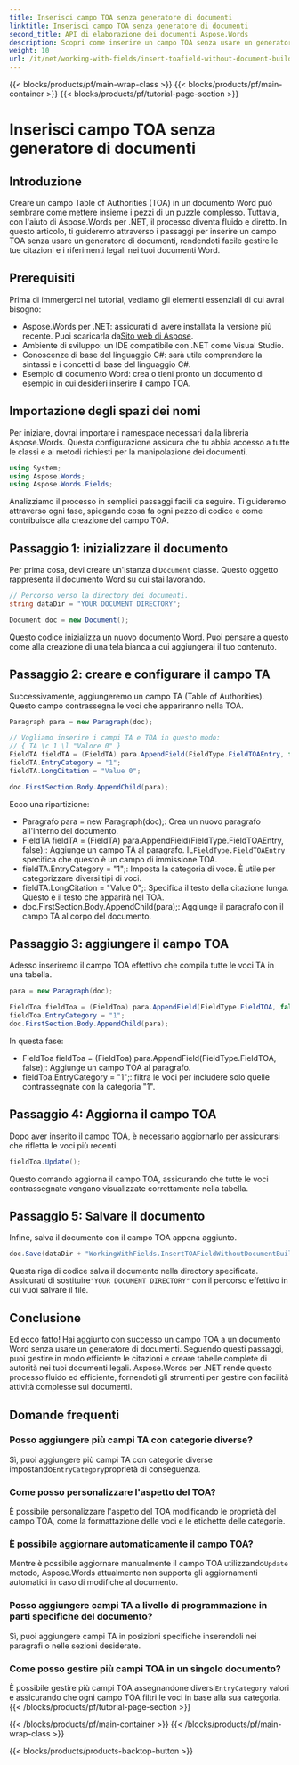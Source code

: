 ```yaml
---
title: Inserisci campo TOA senza generatore di documenti
linktitle: Inserisci campo TOA senza generatore di documenti
second_title: API di elaborazione dei documenti Aspose.Words
description: Scopri come inserire un campo TOA senza usare un generatore di documenti in Aspose.Words per .NET. Segui la nostra guida passo passo per gestire in modo efficiente le citazioni legali.
weight: 10
url: /it/net/working-with-fields/insert-toafield-without-document-builder/
---
```


{{< blocks/products/pf/main-wrap-class >}}
{{< blocks/products/pf/main-container >}}
{{< blocks/products/pf/tutorial-page-section >}}

# Inserisci campo TOA senza generatore di documenti

## Introduzione

Creare un campo Table of Authorities (TOA) in un documento Word può sembrare come mettere insieme i pezzi di un puzzle complesso. Tuttavia, con l'aiuto di Aspose.Words per .NET, il processo diventa fluido e diretto. In questo articolo, ti guideremo attraverso i passaggi per inserire un campo TOA senza usare un generatore di documenti, rendendoti facile gestire le tue citazioni e i riferimenti legali nei tuoi documenti Word.

## Prerequisiti

Prima di immergerci nel tutorial, vediamo gli elementi essenziali di cui avrai bisogno:

-  Aspose.Words per .NET: assicurati di avere installata la versione più recente. Puoi scaricarla da[Sito web di Aspose](https://releases.aspose.com/words/net/).
- Ambiente di sviluppo: un IDE compatibile con .NET come Visual Studio.
- Conoscenze di base del linguaggio C#: sarà utile comprendere la sintassi e i concetti di base del linguaggio C#.
- Esempio di documento Word: crea o tieni pronto un documento di esempio in cui desideri inserire il campo TOA.

## Importazione degli spazi dei nomi

Per iniziare, dovrai importare i namespace necessari dalla libreria Aspose.Words. Questa configurazione assicura che tu abbia accesso a tutte le classi e ai metodi richiesti per la manipolazione dei documenti.

```csharp
using System;
using Aspose.Words;
using Aspose.Words.Fields;
```

Analizziamo il processo in semplici passaggi facili da seguire. Ti guideremo attraverso ogni fase, spiegando cosa fa ogni pezzo di codice e come contribuisce alla creazione del campo TOA.

## Passaggio 1: inizializzare il documento

 Per prima cosa, devi creare un'istanza di`Document` classe. Questo oggetto rappresenta il documento Word su cui stai lavorando.

```csharp
// Percorso verso la directory dei documenti.
string dataDir = "YOUR DOCUMENT DIRECTORY";

Document doc = new Document();
```

Questo codice inizializza un nuovo documento Word. Puoi pensare a questo come alla creazione di una tela bianca a cui aggiungerai il tuo contenuto.

## Passaggio 2: creare e configurare il campo TA

Successivamente, aggiungeremo un campo TA (Table of Authorities). Questo campo contrassegna le voci che appariranno nella TOA.

```csharp
Paragraph para = new Paragraph(doc);

// Vogliamo inserire i campi TA e TOA in questo modo:
// { TA \c 1 \l "Valore 0" }
FieldTA fieldTA = (FieldTA) para.AppendField(FieldType.FieldTOAEntry, false);
fieldTA.EntryCategory = "1";
fieldTA.LongCitation = "Value 0";

doc.FirstSection.Body.AppendChild(para);
```

Ecco una ripartizione:
- Paragrafo para = new Paragraph(doc);: Crea un nuovo paragrafo all'interno del documento.
-  FieldTA fieldTA = (FieldTA) para.AppendField(FieldType.FieldTOAEntry, false);: Aggiunge un campo TA al paragrafo. IL`FieldType.FieldTOAEntry` specifica che questo è un campo di immissione TOA.
- fieldTA.EntryCategory = "1";: Imposta la categoria di voce. È utile per categorizzare diversi tipi di voci.
- fieldTA.LongCitation = "Value 0";: Specifica il testo della citazione lunga. Questo è il testo che apparirà nel TOA.
- doc.FirstSection.Body.AppendChild(para);: Aggiunge il paragrafo con il campo TA al corpo del documento.

## Passaggio 3: aggiungere il campo TOA

Adesso inseriremo il campo TOA effettivo che compila tutte le voci TA in una tabella.

```csharp
para = new Paragraph(doc);

FieldToa fieldToa = (FieldToa) para.AppendField(FieldType.FieldTOA, false);
fieldToa.EntryCategory = "1";
doc.FirstSection.Body.AppendChild(para);
```

In questa fase:
- FieldToa fieldToa = (FieldToa) para.AppendField(FieldType.FieldTOA, false);: Aggiunge un campo TOA al paragrafo.
- fieldToa.EntryCategory = "1";: filtra le voci per includere solo quelle contrassegnate con la categoria "1".

## Passaggio 4: Aggiorna il campo TOA

Dopo aver inserito il campo TOA, è necessario aggiornarlo per assicurarsi che rifletta le voci più recenti.

```csharp
fieldToa.Update();
```

Questo comando aggiorna il campo TOA, assicurando che tutte le voci contrassegnate vengano visualizzate correttamente nella tabella.

## Passaggio 5: Salvare il documento

Infine, salva il documento con il campo TOA appena aggiunto.

```csharp
doc.Save(dataDir + "WorkingWithFields.InsertTOAFieldWithoutDocumentBuilder.docx");
```

 Questa riga di codice salva il documento nella directory specificata. Assicurati di sostituire`"YOUR DOCUMENT DIRECTORY"` con il percorso effettivo in cui vuoi salvare il file.

## Conclusione

Ed ecco fatto! Hai aggiunto con successo un campo TOA a un documento Word senza usare un generatore di documenti. Seguendo questi passaggi, puoi gestire in modo efficiente le citazioni e creare tabelle complete di autorità nei tuoi documenti legali. Aspose.Words per .NET rende questo processo fluido ed efficiente, fornendoti gli strumenti per gestire con facilità attività complesse sui documenti.

## Domande frequenti

### Posso aggiungere più campi TA con categorie diverse?
 Sì, puoi aggiungere più campi TA con categorie diverse impostando`EntryCategory`proprietà di conseguenza.

### Come posso personalizzare l'aspetto del TOA?
È possibile personalizzare l'aspetto del TOA modificando le proprietà del campo TOA, come la formattazione delle voci e le etichette delle categorie.

### È possibile aggiornare automaticamente il campo TOA?
 Mentre è possibile aggiornare manualmente il campo TOA utilizzando`Update` metodo, Aspose.Words attualmente non supporta gli aggiornamenti automatici in caso di modifiche al documento.

### Posso aggiungere campi TA a livello di programmazione in parti specifiche del documento?
Sì, puoi aggiungere campi TA in posizioni specifiche inserendoli nei paragrafi o nelle sezioni desiderate.

### Come posso gestire più campi TOA in un singolo documento?
 È possibile gestire più campi TOA assegnandone diversi`EntryCategory` valori e assicurando che ogni campo TOA filtri le voci in base alla sua categoria.
{{< /blocks/products/pf/tutorial-page-section >}}

{{< /blocks/products/pf/main-container >}}
{{< /blocks/products/pf/main-wrap-class >}}

{{< blocks/products/products-backtop-button >}}
